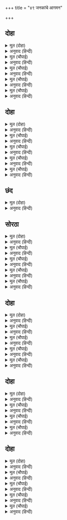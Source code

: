 +++
title = "४९ जनकांचे आगमन"

+++


## दोहा


<details><summary>मूल (दोहा)</summary>

प्रेम मगन तेहि समय सब सुनि आवत मिथिलेसु।  
सहित सभा संभ्रम उठेउ रबिकुल कमल दिनेसु॥ २७४॥
</details>

<details><summary>अनुवाद (हिन्दी)</summary>

त्यावेळी सर्व लोक प्रेम-मग्न झाले होते. एवढॺात मिथिलापती जनक येत आहेत, असे ऐकताच सूर्यकुलरूपी कमलासाठी सूर्य असलेले श्रीरामचंद्र सभेसह आदराने त्वरित उठून उभे राहिले.॥ २७४॥
</details>

<details><summary>मूल (चौपाई)</summary>

भाइ सचिव गुरपुरजन साथा।  
आगें गवनु कीन्ह रघुनाथा॥  
गिरिबरु दीख जनकपति जबहीं।  
करि प्रनामु रथ त्यागेउ तबहीं॥
</details>

<details><summary>अनुवाद (हिन्दी)</summary>

श्रीरघुनाथ बंधू, मंत्री, गुरू व पुरवासी यांना घेऊन जनकांच्या स्वागतासाठी निघाले. जनकांनी पर्वतश्रेष्ठ कामदनाथाला पाहिले, तेव्हांच ते प्रणाम करून रथातून उतरले व पायी चालू लागले.॥ १॥
</details>

<details><summary>मूल (चौपाई)</summary>

राम दरस लालसा उछाहू।  
पथ श्रम लेसु कलेसु न काहू॥  
मन तहँ जहँ रघुबर बैदेही।  
बिनु मन तन दुख सुख सुधि केही॥
</details>

<details><summary>अनुवाद (हिन्दी)</summary>

त्यांना श्रीरामांच्या दर्शनाची लालसा व उत्साह असल्यामुळे प्रवासाचा शीण व कष्ट वाटत नव्हते. जेथे श्रीराम व जानकी आहेत, तेथे त्यांचे मन लागले होते. मनाविना शरीराच्या सुख-दुःखाची जाणीव कुणाला असते?॥ २॥
</details>

<details><summary>मूल (चौपाई)</summary>

आवत जनकु चले एहि भाँती।  
सहित समाज प्रेम मति माती॥  
आए निकट देखि अनुरागे।  
सादर मिलन परसपर लागे॥
</details>

<details><summary>अनुवाद (हिन्दी)</summary>

अशा अवस्थेमध्ये जनक राजा येत होते. सर्व मंडळींच्या बरोबर त्यांची बुद्धीही प्रेमात गुंग होऊन गेली होती. ते जवळ आल्याचे पाहून सर्वांच्या प्रेमाला भरते आले आणि ते आदराने परस्परांना भेटू लागले.॥ ३॥
</details>

<details><summary>मूल (चौपाई)</summary>

लगे जनक मुनिजनपद बंदन।  
रिषिन्ह प्रनामु कीन्ह रघुनंदन॥  
भाइन्ह सहितरामु मिलि राजहि।  
चले लवाइ समेत समाजहि॥
</details>

<details><summary>अनुवाद (हिन्दी)</summary>

जनक वसिष्ठादी मुनींच्या चरणांना वंदन करू लागले आणि श्रीरामचंद्रांनी जनकपुरीच्या शतानंदादी ऋषींना प्रणाम केला. नंतर श्रीराम भावांसह जनकांना भेटले आणि सर्वांना आपल्या आश्रमाकडे घेऊन येऊ लागले.॥ ४॥
</details>

## दोहा


<details><summary>मूल (दोहा)</summary>

आश्रम सागर सांत रस पूरन पावन पाथु।  
सेन मनहुँ करुना सरित लिएँ जाहिं रघुनाथु॥ २७५॥
</details>

<details><summary>अनुवाद (हिन्दी)</summary>

श्रीरामांचा आश्रम शांतरसरूपी पवित्र जलाने पूर्ण भरलेला समुद्र होता. जनकांचा समाज जणू करुणरसाची नदी होती. आणि आश्रमरूपी शांतरसाच्या समुद्राला भेटायला श्रीराम तिला घेऊन निघाले होते.॥ २७५॥
</details>

<details><summary>मूल (चौपाई)</summary>

बोरति ग्यान बिराग करारे।  
बचन ससोक मिलत नद नारे॥  
सोच उसास समीर तरंगा।  
धीरज तट तरुबर कर भंगा॥
</details>

<details><summary>अनुवाद (हिन्दी)</summary>

या करुणा-नदीला इतका पूर आला होता की, तिने ज्ञान-वैराग्यरूपी तटांना बुडवून टाकले होते. शोकपूर्ण बोलणे म्हणजे नद्या व ओढे होते, ते या नदीस मिळत होते आणि चिंतापूर्ण दीर्घ श्वास हवेच्या झोतांनी उसळलेल्या लाटा होत्या. त्या धैर्यरूपी किनाऱ्यावरील उत्तम वृक्ष उपटून टाकीत होत्या.॥ १॥
</details>

<details><summary>मूल (चौपाई)</summary>

बिषम बिषाद तोरावति धारा।  
भय भ्रम भवँर अबर्त अपारा॥  
केवट बुध बिद्या बड़ि नावा।  
सकहिं न खेइ ऐक नहिं आवा॥
</details>

<details><summary>अनुवाद (हिन्दी)</summary>

भयानक शोक हा या नदीतील प्रचंड प्रवाह होता. भय व भ्रम हे त्यामधील असंख्य भोवरे व चक्रे होती. विद्वान हे नावाडी होते व विद्या ही मोठी नौका होती, परंतु ते ती चालवू शकत नव्हते. कुणाला तिचा अंदाजच येत नव्हता.॥ २॥
</details>

<details><summary>मूल (चौपाई)</summary>

बनचर कोल किरात बिचारे।  
थके बिलोकि पथिक हियँ हारे॥  
आश्रम उदधि मिली जब जाई।  
मनहुँ उठेउ अंबुधि अकुलाई॥
</details>

<details><summary>अनुवाद (हिन्दी)</summary>

वनात फिरणारे बिचारे कोल-किरात हे प्रवासी होते. ते ती नदी पाहून मनातून खचले होते. ही करुणा-नदी जेव्हा आश्रम-समुद्रास येऊन मिळाली, तेव्हा जणू तो समुद्र उसळू लागला.॥ ३॥
</details>

<details><summary>मूल (चौपाई)</summary>

सोक बिकल दोउ राज समाजा।  
रहा न ग्यानु न धीरजु लाजा॥  
भूप रूप गुन सील सराही।  
रोवहिं सोक सिंधु अवगाही॥
</details>

<details><summary>अनुवाद (हिन्दी)</summary>

दोन्हीही राज-समाज शोकाकुल झाले होते. कुणाला ज्ञान राहिले नाही, धैर्य राहिले नाही की लज्जाही राहिली नाही. राजा दशरथ यांच्या रूप, गुण व शीलाची प्रशंसा करीत सर्वजण रुदन करीत होते आणि शोक-समुद्रात बुडॺा मारीत होते.॥ ४॥
</details>

## छंद


<details><summary>मूल (दोहा)</summary>

अवगाहि सोक समुद्र सोचहिं नारि नर ब्याकुल महा।  
दै दोष सकल सरोष बोलहिं बाम बिधि कीन्हो कहा॥  
सुर सिद्ध तापस जोगिजन मुनि देखि दसा बिदेह की।  
तुलसी न समरथु कोउ जो तरि सकै सरित सनेह की॥
</details>

<details><summary>अनुवाद (हिन्दी)</summary>

शोक समुद्रात बुडॺा मारणारे सर्व स्त्री-पुरुष चिंतेने व्याकूळ झाले होते. ते सर्वजण विधात्याला दोष देत क्रोधाने म्हणत होते की प्रतिकूल दैवाने हे काय केले? तुलसीदास म्हणतात की, देव, सिद्ध, तपस्वी, योगी व मुनिगण यांमध्ये कोणीही असा सामर्थ्यशाली नाही की, जो त्या प्रसंगी राजा विदेहाची दशा पाहून प्रेमाची नदी पार करू शकेल.॥
</details>

## सोरठा


<details><summary>मूल (दोहा)</summary>

किए अमित उपदेस जहँ तहँ लोगन्ह मुनिबरन्ह।  
धीरजु धरिअ नरेस कहेउ बसिष्ठ बिदेह सन॥ २७६॥
</details>

<details><summary>अनुवाद (हिन्दी)</summary>

जेथे तेथे श्रेष्ठ मुनींनी लोकांना असंख्य उपदेश दिले आणि वसिष्ठांनी विदेह जनकांना म्हटले की, ‘तुम्ही धीर धरा.’॥ २७६॥
</details>

<details><summary>मूल (चौपाई)</summary>

जासु ग्यानु रबि भवनिसि नासा।  
बचन किरन मुनि कमल बिकासा॥  
तेहि कि मोह ममता निअराई।  
यह सिय राम सनेह बड़ाई॥
</details>

<details><summary>अनुवाद (हिन्दी)</summary>

ज्या राजा जनकांचा ज्ञानरूपी सूर्य जन्म-मरणरूपी रात्रीचा नाश करतो आणि ज्यांची वचनरूपी किरणे ही मुुनिरूपी कमलांना प्रफुल्लित करतात, त्यांच्याजवळ मोह व ममता हे फिरकू शकतील काय? परंतु हा सीतारामांच्या प्रेमाचा महिमा आहे.॥ १॥
</details>

<details><summary>मूल (चौपाई)</summary>

बिषई साधक सिद्ध सयाने।  
त्रिबिध जीव जग बेद बखाने॥  
राम सनेह सरस मन जासू।  
साधु सभाँ बड़ आदर तासू॥
</details>

<details><summary>अनुवाद (हिन्दी)</summary>

जगामध्ये विषयी, साधक व सिद्ध असे तीन प्रकारचे जीव आहेत,असे वेदांमध्ये सांगितले आहे. या तिघांमध्ये ज्याचे चित्त श्रीरामांच्या स्नेहामध्ये बुडालेले असते, त्याचाच साधूंच्या सभेत मोठा आदर होतो.॥ २॥
</details>

<details><summary>मूल (चौपाई)</summary>

सोह न राम पेम बिनु ग्यानू।  
करनधार बिनु जिमि जलजानू॥  
मुनि बहु बिधि बिदेहु समुझाए।  
रामघाट सब लोग नहाए॥
</details>

<details><summary>अनुवाद (हिन्दी)</summary>

ज्याप्रमाणे नावाडॺाविना जहाज चालत नाही, त्याप्रमाणे श्रीरामांच्या प्रेमाविना ज्ञानाला शोभा नाही. वसिष्ठांनी विदेहराज जनकांना पुष्कळ प्रकारे समजाविले. नंतर सर्व लोकांनी रामघाटावर स्नान केले.॥ ३॥
</details>

<details><summary>मूल (चौपाई)</summary>

सकल सोक संकुल नर नारी।  
सो बासरु बीतेउ बिनु बारी॥  
पसु खग मृगन्ह न कीन्ह अहारू।  
प्रिय परिजन कर कौन बिचारू॥
</details>

<details><summary>अनुवाद (हिन्दी)</summary>

स्त्री-पुरुष सर्वजण शोकाकुल होते. त्या दिवशी भोजन ते काय, कुणी पाणीही घेतले नाही. पशु-पक्षी व हरिणांनीसुद्धा आहार घेतला नाही. मग प्रियजन व कुटुंबी यांच्याविषयी काय सांगावे?॥ ४॥
</details>

## दोहा


<details><summary>मूल (दोहा)</summary>

दोउ समाज निमिराजु रघुराजु नहाने प्रात।  
बैठे सब बट बिटप तर मन मलीन कृस गात॥ २७७॥
</details>

<details><summary>अनुवाद (हिन्दी)</summary>

निमिराज जनक आणि रघुराज रामचंद्र आणि दोन्हीकडची मंडळी यांनी दुसऱ्या दिवशी सकाळी स्नान केले आणि सर्वजण वटवृक्षाखाली जाऊन बसले. सर्वांची मने उदास व शरीरे अशक्त झाली होती.॥ २७७॥
</details>

<details><summary>मूल (चौपाई)</summary>

जे महिसुर दसरथ पुर बासी।  
जे मिथिलापति नगर निवासी॥  
हंस बंस गुर जनक पुरोधा।  
जिन्ह जग मगु परमारथु सोधा॥
</details>

<details><summary>अनुवाद (हिन्दी)</summary>

जे अयोध्येचे राहणारे व जे मिथिलेचे राहणारे ब्राह्मण होते आणि सूर्यवंशाचे गुरू वसिष्ठ व जनकांचे पुरोहित शतानंद की ज्यांनी सांसारिक अभ्युदयाचा मार्ग व परमार्थाचा मार्ग शोधून काढला होता,॥ १॥
</details>

<details><summary>मूल (चौपाई)</summary>

लगे कहन उपदेस अनेका।  
सहित धरम नय बिरति बिबेका॥  
कौसिककहि कहि कथा पुरानीं।  
समुझाई सब सभा सुबानीं॥
</details>

<details><summary>अनुवाद (हिन्दी)</summary>

ते सर्वजण धर्म, नीती, वैराग्य व विवेकयुक्त अनेक विचार सांगू लागले. विश्वामित्रांनी प्राचीन कथा सर्व सभेला सुंदर वाणीमध्ये समजावून दिल्या.॥ २॥
</details>

<details><summary>मूल (चौपाई)</summary>

तब रघुनाथ कौसिकहि कहेऊ।  
नाथ कालि जल बिनु सबु रहेऊ॥  
मुनि कह उचित कहत रघुराई।  
गयउ बीति दिन पहर अढ़ाई॥
</details>

<details><summary>अनुवाद (हिन्दी)</summary>

तेव्हा श्रीरघुनाथांनी विश्वामित्रांना म्हटले की, ‘हे मुनिवर्य! काल सर्व लोक पाणीसुद्धा न पिता राहिले आहेत, म्हणून आता काही आहार घेतला पाहिजे.’ विश्वामित्र म्हणाले, ‘श्रीरघुनाथ योग्यच सांगत आहेत. आजही अडीच प्रहर उलटून गेले.’॥ ३॥
</details>

<details><summary>मूल (चौपाई)</summary>

रिषि रुख लखि कह ते रहु तिराजू।  
इहाँ उचित नहिं असन अनाजू॥  
कहा भूपभल सबहि सोहाना।  
पाइ रजायसु चले नहाना॥
</details>

<details><summary>अनुवाद (हिन्दी)</summary>

विश्वामित्रांचा रोख पाहून जनक म्हणाले की, ‘येथे अन्न खाणे योग्य नाही.’ राजांचे सुंदर बोलणे ऐकून सर्वांच्या मनाला बरे वाटले. आज्ञा घेऊन सर्व स्नानास गेले.॥ ४॥
</details>

## दोहा


<details><summary>मूल (दोहा)</summary>

तेहि अवसर फल फूल दल मूल अनेक प्रकार।  
लइ आए बनचर बिपुल भरि भरि काँवरि भार॥ २७८॥
</details>

<details><summary>अनुवाद (हिन्दी)</summary>

त्याचवेळी अनेक प्रकारची पुष्कळ फळे, फुले, पाने, मुळे इत्यादी पदार्थांच्या कावडॺा व ओझी घेऊन कोल, किरात हे वनवासी लोक आले.॥ २७८॥
</details>

<details><summary>मूल (चौपाई)</summary>

कामद भे गिरि राम प्रसादा।  
अवलोकत अपहरत बिषादा॥  
सर सरिता बन भूमि बिभागा।  
जनु उमगत आनँद अनुरागा॥
</details>

<details><summary>अनुवाद (हिन्दी)</summary>

श्रीरामचंद्रांच्या कृपेमुळे सर्व पर्वत मनोवांछित वस्तू देणारे बनले. केवळ दर्शनानेच ते सर्व दुःखांचे हरण करीत. तेथील तलाव, नद्या, वने आणि पृथ्वीचे सर्व भाग यांमध्ये जणू आनंद व प्रेमाचा सागर उसळत होता.॥ १॥
</details>

<details><summary>मूल (चौपाई)</summary>

बेलि बिटप सब सफल सफूला।  
बोलत खग मृग अलि अनुकूला॥  
तेहि अवसर बन अधिक उछाहू।  
त्रिबिध समीर सुखद सब काहू॥
</details>

<details><summary>अनुवाद (हिन्दी)</summary>

वेली आणि वृक्ष हे सर्वच फुलांनी भरून गेले. पक्षी, पशू आणि भ्रमर हे मनोहर बोल बोलू लागले. त्याप्रसंगी वनामध्ये फार उत्साह भरला होता. सर्वांना सुख देणारे शीतल, मंद व सुगंधित वारे वाहात होते.॥ २॥
</details>

<details><summary>मूल (चौपाई)</summary>

जाइ न बरनि मनोहरताई।  
जनु महि करति जनक पहुनाई॥  
तब सब लोग नहाइ नहाई।  
राम जनक मुनि आयसु पाई॥  
देखि देखि तरुबर अनुरागे।  
जहँ तहँ पुरजन उतरन लागे॥  
दलफल मूल कंदबिधि नाना।  
पावन सुंदर सुधा समाना॥
</details>

<details><summary>अनुवाद (हिन्दी)</summary>

वनाच्या मनोहरतेचे वर्णन करणेच कठीण होते. जणू पृथ्वी ही जनकांचा पाहुणचार करीत होती. त्यावेळी जनकपुरवासी सर्व लोक आंघोळ करून श्रीराम, जनक व मुनी यांची आज्ञा घेऊन सुंदर वृक्ष पहात-पहात प्रेमाने जिकडे तिकडे उतरत होते. पवित्र, सुंदर व अमृतासारखी अनेक प्रकारची पाने, फळे, मुळे व कंद॥ ३-४॥
</details>

## दोहा


<details><summary>मूल (दोहा)</summary>

सादर सब कहँ रामगुर पठए भरि भरि भार।  
पूजि पितर सुर अतिथि गुर लगे करन फरहार॥ २७९॥
</details>

<details><summary>अनुवाद (हिन्दी)</summary>

यांची ओझी श्रीरामांचे गुरू वसिष्ठांनी सर्वांच्याकडे भरभरून आदराने पाठविली. तेव्हा ते लोक पितर, देवता, अतिथी आणि गुरू यांची पूजा करून फलाहार करू लागले.॥ २७९॥
</details>

<details><summary>मूल (चौपाई)</summary>

एहि बिधि बासर बीते चारी।  
रामु निरखि नर नारि सुखारी॥  
दुहु समाज असि रुचिमन माहीं।  
बिनु सिय राम फिरब भल नाहीं॥
</details>

<details><summary>अनुवाद (हिन्दी)</summary>

अशा प्रकारे काही दिवस निघून गेले. श्रीरामचंद्रांच्या दर्शनामुळे सर्व स्त्री-पुरुष सुखी होते. श्रीसीतारामांना घेतल्याविना परत जाणे चांगले नाही, अशी दोन्ही समाजांच्या मनात इच्छा होती.॥ १॥
</details>

<details><summary>मूल (चौपाई)</summary>

सीता राम संग बनबासू।  
कोटि अमरपुर सरिस सुपासू॥  
परिहरि लखन रामु बैदेही।  
जेहि घरु भाव बाम बिधि तेही॥
</details>

<details><summary>अनुवाद (हिन्दी)</summary>

श्रीसीतारामांच्या सोबत वनात राहणे म्हणजे कोटॺवधी देवलोकांमध्ये निवास करण्याजोगे सुखदायक होते. लक्ष्मण, श्रीराम व जानकी यांना सोडून ज्यांना आपले घर बरे वाटते, दैव त्यांच्या विरुद्ध आहे, असे समजावे.॥ २॥
</details>

<details><summary>मूल (चौपाई)</summary>

दाहिन दइउ होइ जब सबही।  
राम समीप बसिअ बन तबही॥  
मंदाकिनि मज्जनु तिहु काला।  
राम दरसु मुद मंगल माला॥
</details>

<details><summary>अनुवाद (हिन्दी)</summary>

जेव्हा दैव हे सर्वांना अनुकूल असेल, तेव्हाच श्रीरामांच्याजवळ वनात निवास घडू शकतो. मंदाकिनीचे त्रिकाळ स्नान, आनंद व मांगल्याची रास असलेले श्रीरामांचे दर्शन,॥ ३॥
</details>

<details><summary>मूल (चौपाई)</summary>

अटनु राम गिरि बनतापस थल।  
असनु अमिअ सम कंद मूल फल॥  
सुख समेत संबत दुइ साता।  
पल सम होहिं न जनिअहिं जाता॥
</details>

<details><summary>अनुवाद (हिन्दी)</summary>

श्रीरामांचा कामदनाथ पर्वत, वने व तपस्व्यांच्या स्थानांतून फिरणे आणि अमृतासमान मधुर कंद, मुळे, व फळांचे भोजन. अशा सुखसोहळ्यात चौदा वर्षे पळासारखी निघून जातील. केव्हा गेली कळणारही नाही.॥ ४॥
</details>
